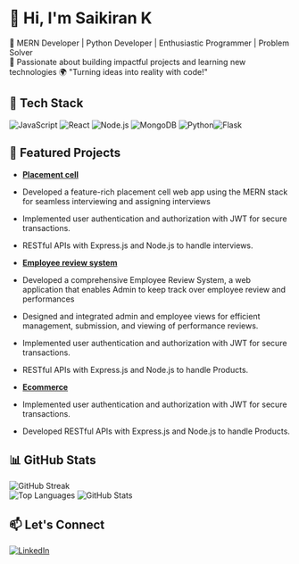 # 👋 Hi, I'm Saikiran K
🔭 MERN Developer | Python Developer | Enthusiastic Programmer | Problem Solver  
🌟 Passionate about building impactful projects and learning new technologies
🌍 "Turning ideas into reality with code!"

## 🚀 Tech Stack  
![JavaScript](https://img.shields.io/badge/-JavaScript-F7DF1E?style=flat&logo=javascript&logoColor=black) ![React](https://img.shields.io/badge/-React-61DAFB?style=flat&logo=react&logoColor=white) ![Node.js](https://img.shields.io/badge/-Node.js-339933?style=flat&logo=node.js&logoColor=white) ![MongoDB](https://img.shields.io/badge/-MongoDB-47A248?style=flat&logo=mongodb&logoColor=white)  ![Python](https://img.shields.io/badge/-Python-3776AB?style=flat&logo=python&logoColor=white)![Flask](https://img.shields.io/badge/-Flask-3776AB?style=flat&logo=python&logoColor=white)

## 📂 Featured Projects  
- **[Placement cell](https://github.com/Saikiran-k-dev/interview-management-backend)**  
 - Developed a feature-rich placement cell web app using the MERN stack for seamless interviewing and assigning interviews
 - Implemented user authentication and authorization with JWT  for secure transactions.
 - RESTful APIs with Express.js and Node.js to handle interviews.

- **[Employee review system](https://github.com/Saikiran-k-dev/employee-review-system)**  
- Developed a comprehensive Employee Review System, a web application that enables Admin to keep track over employee review and performances
- Designed and integrated admin and employee views for efficient management, submission, and viewing of performance reviews.
- Implemented user authentication and authorization with JWT  for secure transactions.
- RESTful APIs with Express.js and Node.js to handle Products.

- **[Ecommerce](https://github.com/Saikiran-k-dev/Ecommerce)**  
 - Implemented user authentication and authorization with JWT  for secure transactions.
 - Developed RESTful APIs with Express.js and Node.js to handle Products.


  ## 📊 GitHub Stats  
![GitHub Streak](https://github-readme-streak-stats.herokuapp.com/?user=Saikiran-k-dev&theme=radical)  
![Top Languages](https://github-readme-stats.vercel.app/api/top-langs/?username=Saikiran-k-dev&layout=compact&theme=radical)
![GitHub Stats](https://github-readme-stats.vercel.app/api?username=Saikiran-k-dev&show_icons=true&theme=radical)  

## 📫 Let's Connect  
[![LinkedIn](https://img.shields.io/badge/-LinkedIn-blue?style=flat&logo=Linkedin&logoColor=white)](https://www.linkedin.com/in/saikiran-k-38936733b/) 

